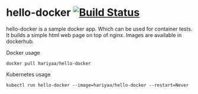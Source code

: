 # hello-docker [![Build Status](https://travis-ci.org/hariyaa/hello-docker.svg?branch=master)](https://travis-ci.org/hariyaa/hello-docker)

hello-docker is a sample docker app. Which can be used for container tests. It builds a simple html web page on top of nginx.
Images are available in dockerhub. 

Docker usage

```docker pull hariyaa/hello-docker```

Kubernetes usage

```kubectl run hello-docker --image=hariyaa/hello-docker --restart=Never```

